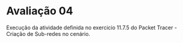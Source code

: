 # Avaliação 04
Execução da atividade definida no exercicio 11.7.5 do Packet Tracer - Criação de Sub-redes no cenário.

